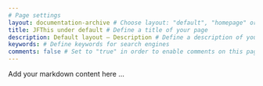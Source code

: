 ```yaml
---
# Page settings
layout: documentation-archive # Choose layout: "default", "homepage" or "documentation-archive"
title: JFThis under default # Define a title of your page
description: Default layout — Description # Define a description of your page
keywords: # Define keywords for search engines
comments: false # Set to "true" in order to enable comments on this page. Make sure you properly setup "disqus_forum_shortname" variable in "_config.yml"
---
```


Add your markdown content here ...
